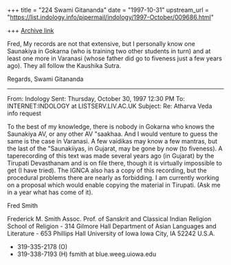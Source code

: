 +++
title = "224 Swami Gitananda"
date = "1997-10-31"
upstream_url = "https://list.indology.info/pipermail/indology/1997-October/009686.html"

+++
[Archive link](https://list.indology.info/pipermail/indology/1997-October/009686.html)

Fred,
My records are not that extensive, but I personally know one Saunakiya in
Gokarna (who is training two other students in turn) and at least one more
in Varanasi (whose father did go to fiveness just a few years ago). They
all follow the Kaushika Sutra.

Regards,
Swami Gitananda

----------
From:   Indology
Sent:   Thursday, October 30, 1997 12:30 PM
To:     INTERNET:INDOLOGY at LISTSERV.LIV.AC.UK
Subject:        Re: Atharva Veda info request

To the best of my knowledge, there is nobody in Gokarna who knows the
Saunakiya AV, or any other AV "saakhaa. And I would venture to guess the
same is the case in Varanasi. A few vaidikas may know a few mantras, but
the last of the "Saunakiiyas, in Gujarat, may be gone by now (to fiveness).
A taperecording of this text was made several years ago (in Gujarat) by the
Tirupati Devasthanam and is on file there, though it is virtually
impossible to get (I have tried). The IGNCA also has a copy of this
recording, but the procedural problems there are nearly as forbidding. I am
currently working on a proposal which would enable copying the material in
Tirupati. (Ask me in a year what has come of it).

Fred Smith

Frederick M. Smith
Assoc. Prof. of Sanskrit and Classical Indian Religion
School of Religion - 314 Gilmore Hall
Department of Asian Languages and Literature - 653 Phillips Hall
University of Iowa
Iowa City, IA  52242  U.S.A.
+ 319-335-2178 (O)
+ 319-338-7193 (H)
fsmith at blue.weeg.uiowa.edu



